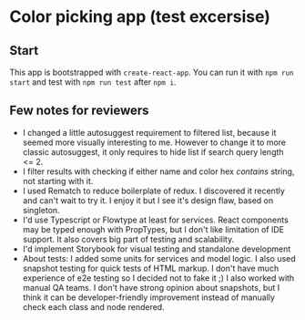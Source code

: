 # Color picking app (test excersise)

## Start

This app is bootstrapped with `create-react-app`. You can run it with `npm run start` and test with 
`npm run test` after `npm i`.

## Few notes for reviewers

- I changed a little autosuggest requirement to filtered list, because it seemed more visually interesting to me.
However to change it to more classic autosuggest, it only requires to hide list if search query length <= 2.
- I filter results with checking if either name and color hex *contains* string, not starting with it.
- I used Rematch to reduce boilerplate of redux. I discovered it recently and can't wait to try it. I enjoy it but I see it's design flaw, based on singleton.
- I'd use Typescript or Flowtype at least for services. React components may be typed enough with PropTypes, but I don't like limitation of IDE support. 
It also covers big part of testing and scalability.
- I'd implement Storybook for visual testing and standalone development
- About tests: I added some units for services and model logic. I also used snapshot testing for quick tests of HTML markup. I don't have much experience of e2e testing so I decided not to fake it ;) I also worked with manual QA teams.
I don't have strong opinion about snapshots, but I think it can be developer-friendly improvement instead of manually check each class and node rendered.
 
